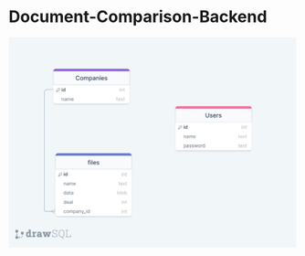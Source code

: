 # Document-Comparison-Backend

![alt text](https://github.com/Sharif-Al-Hosafy/Document-Comparison-Backend/blob/main/drawSQL-export-2022-10-30_10_03.png)
